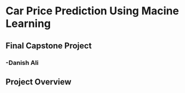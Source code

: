 # Car Price Prediction Using Macine Learning
## Final Capstone Project
### -Danish Ali

## Project Overview
